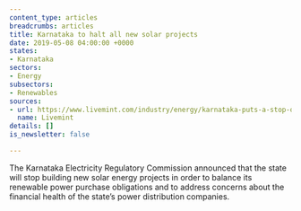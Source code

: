 ```yaml
---
content_type: articles
breadcrumbs: articles
title: Karnataka to halt all new solar projects
date: 2019-05-08 04:00:00 +0000
states:
- Karnataka
sectors:
- Energy
subsectors:
- Renewables
sources:
- url: https://www.livemint.com/industry/energy/karnataka-puts-a-stop-on-new-solar-energy-projects-1556771536456.html
  name: Livemint
details: []
is_newsletter: false

---
```

The Karnataka Electricity Regulatory Commission announced that the state will stop building new solar energy projects in order to balance its renewable power purchase obligations and to address concerns about the financial health of the state’s power distribution companies.
